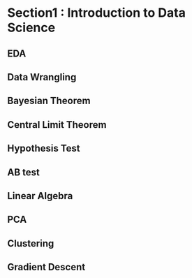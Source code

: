 # Section1 : Introduction to Data Science
## EDA

## Data Wrangling

## Bayesian Theorem

## Central Limit Theorem

## Hypothesis Test

## AB test

## Linear Algebra

## PCA

## Clustering

## Gradient Descent